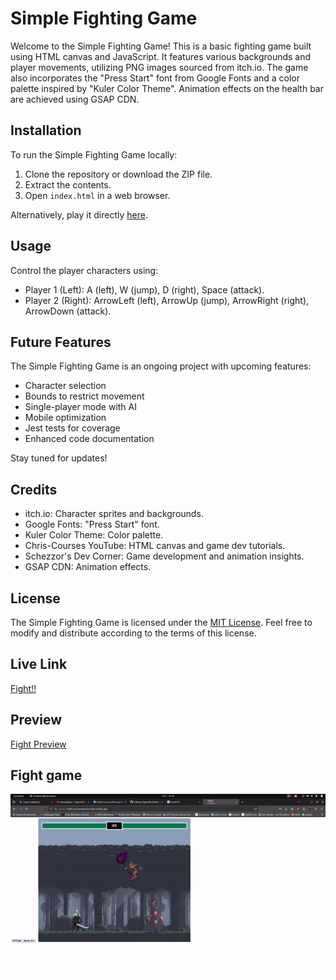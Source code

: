 # Simple Fighting Game

Welcome to the Simple Fighting Game! This is a basic fighting game built using HTML canvas and JavaScript. It features various backgrounds and player movements, utilizing PNG images sourced from itch.io. The game also incorporates the "Press Start" font from Google Fonts and a color palette inspired by "Kuler Color Theme". Animation effects on the health bar are achieved using GSAP CDN.

## Installation
To run the Simple Fighting Game locally:

1. Clone the repository or download the ZIP file.
2. Extract the contents.
3. Open `index.html` in a web browser.

Alternatively, play it directly [here](https://fight-pranavkumarsingh.netlify.app/).

## Usage
Control the player characters using:
- Player 1 (Left): A (left), W (jump), D (right), Space (attack).
- Player 2 (Right): ArrowLeft (left), ArrowUp (jump), ArrowRight (right), ArrowDown (attack).

## Future Features
The Simple Fighting Game is an ongoing project with upcoming features:
- Character selection
- Bounds to restrict movement
- Single-player mode with AI
- Mobile optimization
- Jest tests for coverage
- Enhanced code documentation

Stay tuned for updates!

## Credits
- itch.io: Character sprites and backgrounds.
- Google Fonts: "Press Start" font.
- Kuler Color Theme: Color palette.
- Chris-Courses YouTube: HTML canvas and game dev tutorials.
- Schezzor's Dev Corner: Game development and animation insights.
- GSAP CDN: Animation effects.

## License
The Simple Fighting Game is licensed under the [MIT License](LICENSE). Feel free to modify and distribute according to the terms of this license.

## Live Link

[Fight!!](https://fight-pranavkumarsingh.netlify.app/)


## Preview

[Fight Preview](https://youtu.be/h5R5b7PcaoQ)


## Fight game
![Fight](./sfx/Thumbnail.gif) 
